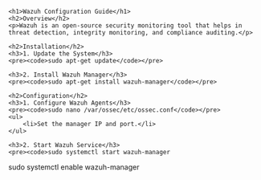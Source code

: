 
    <h1>Wazuh Configuration Guide</h1>
    <h2>Overview</h2>
    <p>Wazuh is an open-source security monitoring tool that helps in threat detection, integrity monitoring, and compliance auditing.</p>

    <h2>Installation</h2>
    <h3>1. Update the System</h3>
    <pre><code>sudo apt-get update</code></pre>

    <h3>2. Install Wazuh Manager</h3>
    <pre><code>sudo apt-get install wazuh-manager</code></pre>

    <h2>Configuration</h2>
    <h3>1. Configure Wazuh Agents</h3>
    <pre><code>sudo nano /var/ossec/etc/ossec.conf</code></pre>
    <ul>
        <li>Set the manager IP and port.</li>
    </ul>

    <h3>2. Start Wazuh Service</h3>
    <pre><code>sudo systemctl start wazuh-manager
sudo systemctl enable wazuh-manager</code></pre>

